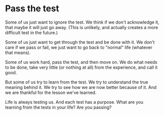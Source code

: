 # Pass the test

Some of us just want to ignore the test. We think if we don't acknowledge it, that maybe it will just go away. (This is unlikely, and actually creates a more difficult test in the future.)

Some of us just want to get through the test and be done with it. We don't care if we pass or fail, we just want to go back to "normal" life (whatever that means).

Some of us work hard, pass the test, and then move on. We do what needs to be done, take very little (or nothing at all) from the experience, and call it good.

But some of us try to learn from the test. We try to understand the true meaning behind it. We try to see how we are now better because of it. And we are thankful for the lesson we've learned.

Life is always testing us. And each test has a purpose. What are you learning from the tests in your life? Are you passing?
